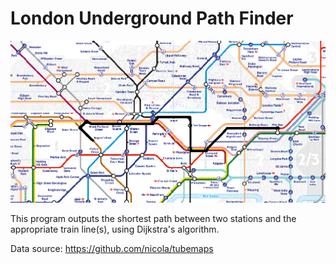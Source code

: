 # London Underground Path Finder

![](images/tube-map.gif)

This program outputs the shortest path between two stations and the appropriate train line(s),
using Dijkstra's algorithm.

Data source: https://github.com/nicola/tubemaps

